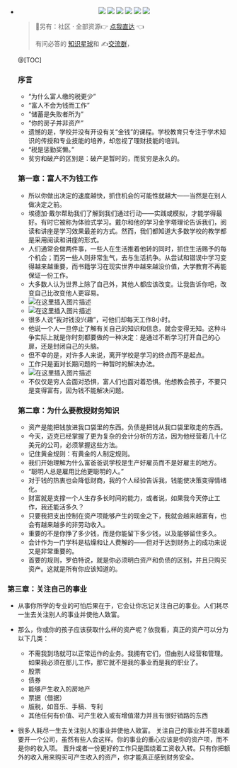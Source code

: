- <div align="center">
      <a href="https://github.com/zhaofeng092/python_auto_office"> <img src="https://badgen.net/badge/Github/%E7%A8%8B%E5%BA%8F%E5%91%98?icon=github&color=red"></a>
      <a href="http://t.cn/A6Gkrbzw"> <img src="https://badgen.net/badge/follow/%E5%85%AC%E4%BC%97%E5%8F%B7?icon=rss&color=green"></a>
      <a href="https://space.bilibili.com/259649365"> <img src="https://badgen.net/badge/pick/B%E7%AB%99?icon=dependabot&color=blue"></a>
      <a href="https://mp.weixin.qq.com/s/CadAaJUTUlXmTxJAjFUfPQ"> <img src="https://badgen.net/badge/join/%E4%BA%A4%E6%B5%81%E7%BE%A4?icon=atom&color=yellow"></a>
      <a href="https://github.com/zhaofeng092/python_auto_office"> <img src="https://badgen.net/github/stars/zhaofeng092/python_auto_office?icon=github&color=4ab8a1"></a>
      <a href="https://github.com/zhaofeng092/python_auto_office"> <img src="https://badgen.net/github/forks/zhaofeng092/python_auto_office?icon=github&color=orange"></a>
  </div>
  


  >
  > 🎯另有：社区 · 全部资源👉 [点我直达](https://blog.csdn.net/weixin_42321517/article/details/113122547) 👈
  >
  > 有问必答的 [知识星球](https://mp.weixin.qq.com/s/PXNVFNsjAOgCmQ6QGalJPw)和 ✍️[交流群](https://mp.weixin.qq.com/s/CadAaJUTUlXmTxJAjFUfPQ)，

  @[TOC]


  ### 序言

  - “为什么富人缴的税更少”
  - “富人不会为钱而工作”
  - “储蓄是失败者所为”
  - “你的房子并非资产”
  - 遗憾的是，学校并没有开设有关“金钱”的课程。学校教育只专注于学术知识的传授和专业技能的培养，却忽视了理财技能的培训。
  - “税是惩勤奖懒。”
  - 贫穷和破产的区别是：破产是暂时的，而贫穷是永久的。

  ### 第一章：富人不为钱工作

  - 所以你做出决定的速度越快，抓住机会的可能性就越大——当然是在别人做决定之前。
  - 埃德加·戴尔帮助我们了解到我们通过行动——实践或模拟，才能学得最好。有时它被称为体验式学习。戴尔和他的学习金字塔理论告诉我们，阅读和讲座是学习效果最差的方式。然而，我们都知道大多数学校的教学都是采用阅读和讲座的形式。
  - 人们通常会做两件事，一些人在生活推着他转的同时，抓住生活赐予的每个机会；而另一些人则非常生气，去与生活抗争。从尝试和错误中学习变得越来越重要，而书籍学习在现实世界中越来越没价值，大学教育不再能保证一份工作。
  - 大多数人认为世界上除了自己外，其他人都应该改变。让我告诉你吧，改变自己比改变他人更容易。
  - ![在这里插入图片描述](https://img-blog.csdnimg.cn/20210129091159781.png?x-oss-process=image/watermark,type_ZmFuZ3poZW5naGVpdGk,shadow_10,text_aHR0cHM6Ly9ibG9nLmNzZG4ubmV0L3dlaXhpbl80MjMyMTUxNw==,size_16,color_FFFFFF,t_70)
  - ![在这里插入图片描述](https://img-blog.csdnimg.cn/2021012909125666.png?x-oss-process=image/watermark,type_ZmFuZ3poZW5naGVpdGk,shadow_10,text_aHR0cHM6Ly9ibG9nLmNzZG4ubmV0L3dlaXhpbl80MjMyMTUxNw==,size_16,color_FFFFFF,t_70)
  - 很多人说“我对钱没兴趣”，可他们却每天工作8小时。
  - 他说一个人一旦停止了解有关自己的知识和信息，就会变得无知。这种斗争实际上就是你时刻都要做的一种决定：是通过不断学习打开自己的心扉，还是封闭自己的头脑。
  - 但不幸的是，对许多人来说，离开学校是学习的终点而不是起点。
  - 工作只是面对长期问题的一种暂时的解决办法。
  - ![在这里插入图片描述](https://img-blog.csdnimg.cn/20210129091723204.png?x-oss-process=image/watermark,type_ZmFuZ3poZW5naGVpdGk,shadow_10,text_aHR0cHM6Ly9ibG9nLmNzZG4ubmV0L3dlaXhpbl80MjMyMTUxNw==,size_16,color_FFFFFF,t_70)
  - 不仅仅是穷人会面对恐惧，富人们也面对着恐惧。他想教会孩子，不要只是变得富有，因为钱不能解决问题。

  ### 第二章：为什么要教授财务知识
  - 资产是能把钱放进我口袋里的东西。负债是把钱从我口袋里取走的东西。
  - 今天，迈克已经掌握了更为复杂的会计分析的方法，因为他经营着几十亿美元的公司，必须掌握这些方法。
  - 记住黄金规则：有黄金的人制定规则。
  - 我们开始理解为什么富爸爸说学校是生产好雇员而不是好雇主的地方。
  - “聪明人总是雇用比他更聪明的人。”
  - 对于钱的热衷也会降低财商，我的个人经验告诉我，钱能使决策变得情绪化。
  - 财富就是支撑一个人生存多长时间的能力，或者说，如果我今天停止工作，我还能活多久？
  - 只要我把支出控制在资产项能够产生的现金之下，我就会越来越富有，也会有越来越多的非劳动收入。
  - 重要的不是你挣了多少钱，而是你能留下多少钱，以及能够留住多久。
  - 会计作为一门学科是枯燥和让人费解的——但对于达到财务上的成功来说又是非常重要的。
  - 首要的规则，罗伯特说，就是你必须明白资产和负债的区别，并且只购买资产。这就是所有你应该知道的。

### 第三章：关注自己的事业

- 从事你所学的专业的可怕后果在于，它会让你忘记关注自己的事业。人们耗尽一生去关注别人的事业并使他人致富。
- 那么，你或你的孩子应该获取什么样的资产呢？依我看，真正的资产可以分为以下几类：
  - 不需我到场就可以正常运作的业务。我拥有它们，但由别人经营和管理。如果我必须在那儿工作，那它就不是我的事业而是我的职业了。
  - 股票
  - 债券
  - 能够产生收入的房地产
  - 票据（借据）
  - 版税，如音乐、手稿、专利
  - 其他任何有价值、可产生收入或有增值潜力并且有很好销路的东西

- 很多人耗尽一生去关注别人的事业并使他人致富。
  关注自己的事业并不意味着要开一个公司，虽然有些人会这样。你的事业的重心应该是你的资产项，而不是你的收入项。
  晋升或者一份更好的工作只是围绕着工资收入转。只有你把额外的收入用来购买可产生收入的资产，你才能真正感到财务安全。